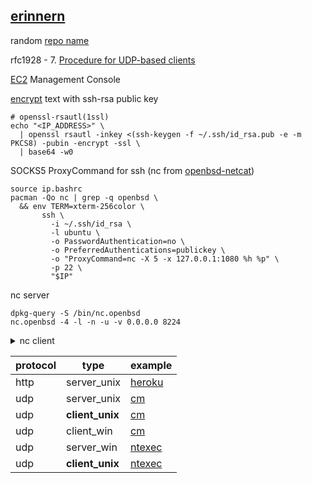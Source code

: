## [erinnern](https://github.com/Un1Gfn-network/erinnern)

random [repo name](https://www.bestrandoms.com/random-german-words)

rfc1928 - 7. [Procedure for UDP-based clients](https://datatracker.ietf.org/doc/html/rfc1928#section-7)

[EC2](https://console.aws.amazon.com/ec2) Management Console

[encrypt](https://superuser.com/a/576558) text with ssh-rsa public key

    # openssl-rsautl(1ssl)
    echo "<IP_ADDRESS>" \
      | openssl rsautl -inkey <(ssh-keygen -f ~/.ssh/id_rsa.pub -e -m PKCS8) -pubin -encrypt -ssl \
      | base64 -w0

SOCKS5 ProxyCommand for ssh (nc from [openbsd-netcat](https://superuser.com/q/1615110#comment2539331_1615110))

    source ip.bashrc
    pacman -Qo nc | grep -q openbsd \
      && env TERM=xterm-256color \
           ssh \
             -i ~/.ssh/id_rsa \
             -l ubuntu \
             -o PasswordAuthentication=no \
             -o PreferredAuthentications=publickey \
             -o "ProxyCommand=nc -X 5 -x 127.0.0.1:1080 %h %p" \
             -p 22 \
             "$IP"

nc server

    dpkg-query -S /bin/nc.openbsd
    nc.openbsd -4 -l -n -u -v 0.0.0.0 8224

<details><summary>nc client</summary>

    source ip.bashrc
    pacman -Qo /usr/bin/nc
    nc -4 -N -n -u -v "$IP" 8224
    nc -4 -N -n -u -v -X 5 -x 127.0.0.1:1080 "$IP" 8224 # nc: no proxy support for UDP mode

</details>

|protocol|type|example|
|-|-|-|
|http|server_unix|[heroku](https://github.com/Un1Gfn-network/cm-mailman/blob/master/main.c)|
| udp|server_unix|[cm](https://github.com/Un1Gfn-network/cm-exp02/blob/master/server.c)|
| udp|**client_unix**|[cm](https://github.com/Un1Gfn-network/cm-exp02/blob/master/client.c)|
| udp|client_win |[cm](https://github.com/Un1Gfn-network/cm-exp02/blob/master/client_win.c)|
| udp|server_win |[ntexec](https://github.com/Un1Gfn-nt/ntexec/blob/master/win_server.c)|
| udp|**client_unix**|[ntexec](https://github.com/Un1Gfn-nt/ntexec/blob/master/ntexec.c)|

<!-- ||||| -->
